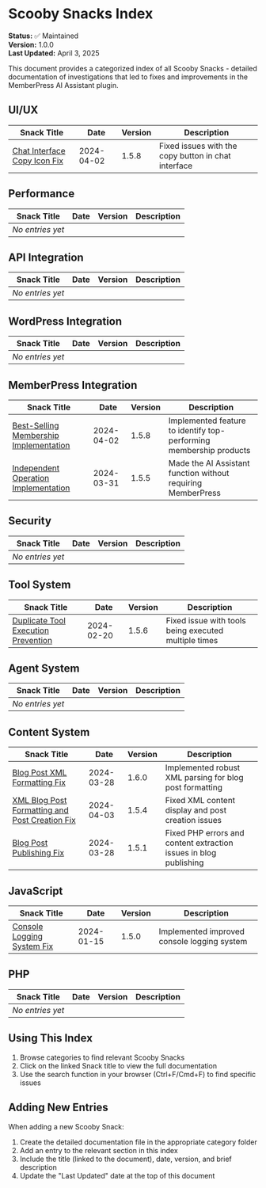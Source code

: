 # Scooby Snacks Index

**Status:** ✅ Maintained  
**Version:** 1.0.0  
**Last Updated:** April 3, 2025

This document provides a categorized index of all Scooby Snacks - detailed documentation of investigations that led to fixes and improvements in the MemberPress AI Assistant plugin.

## UI/UX

| Snack Title | Date | Version | Description |
|-------------|------|---------|-------------|
| [Chat Interface Copy Icon Fix](interface/chat-interface-copy-icon-fix.md) | 2024-04-02 | 1.5.8 | Fixed issues with the copy button in chat interface |

## Performance

| Snack Title | Date | Version | Description |
|-------------|------|---------|-------------|
| *No entries yet* |  |  |  |

## API Integration

| Snack Title | Date | Version | Description |
|-------------|------|---------|-------------|
| *No entries yet* |  |  |  |

## WordPress Integration

| Snack Title | Date | Version | Description |
|-------------|------|---------|-------------|
| *No entries yet* |  |  |  |

## MemberPress Integration

| Snack Title | Date | Version | Description |
|-------------|------|---------|-------------|
| [Best-Selling Membership Implementation](membership/best-selling-membership-implementation.md) | 2024-04-02 | 1.5.8 | Implemented feature to identify top-performing membership products |
| [Independent Operation Implementation](architecture/independent-operation-implementation.md) | 2024-03-31 | 1.5.5 | Made the AI Assistant function without requiring MemberPress |

## Security

| Snack Title | Date | Version | Description |
|-------------|------|---------|-------------|
| *No entries yet* |  |  |  |

## Tool System

| Snack Title | Date | Version | Description |
|-------------|------|---------|-------------|
| [Duplicate Tool Execution Prevention](tool-system/duplicate-tool-execution-snack.md) | 2024-02-20 | 1.5.6 | Fixed issue with tools being executed multiple times |

## Agent System

| Snack Title | Date | Version | Description |
|-------------|------|---------|-------------|
| *No entries yet* |  |  |  |

## Content System

| Snack Title | Date | Version | Description |
|-------------|------|---------|-------------|
| [Blog Post XML Formatting Fix](content-system/blog-post-xml-formatting-snack.md) | 2024-03-28 | 1.6.0 | Implemented robust XML parsing for blog post formatting |
| [XML Blog Post Formatting and Post Creation Fix](content-system/xml-blog-post-formatting-fix.md) | 2024-04-03 | 1.5.4 | Fixed XML content display and post creation issues |
| [Blog Post Publishing Fix](content-system/blog-post-publishing-fix.md) | 2024-03-28 | 1.5.1 | Fixed PHP errors and content extraction issues in blog publishing |

## JavaScript

| Snack Title | Date | Version | Description |
|-------------|------|---------|-------------|
| [Console Logging System Fix](javascript/console-logging-system-snack.md) | 2024-01-15 | 1.5.0 | Implemented improved console logging system |

## PHP

| Snack Title | Date | Version | Description |
|-------------|------|---------|-------------|
| *No entries yet* |  |  |  |

## Using This Index

1. Browse categories to find relevant Scooby Snacks
2. Click on the linked Snack title to view the full documentation
3. Use the search function in your browser (Ctrl+F/Cmd+F) to find specific issues

## Adding New Entries

When adding a new Scooby Snack:

1. Create the detailed documentation file in the appropriate category folder
2. Add an entry to the relevant section in this index
3. Include the title (linked to the document), date, version, and brief description
4. Update the "Last Updated" date at the top of this document